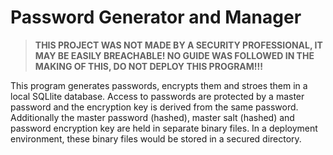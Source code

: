 # Password Generator and Manager


>**THIS PROJECT WAS NOT MADE BY A SECURITY PROFESSIONAL, IT MAY BE EASILY BREACHABLE! NO GUIDE WAS FOLLOWED IN THE MAKING OF THIS, DO NOT DEPLOY THIS PROGRAM!!!**

This program generates passwords, encrypts them and stroes them in a local SQLlite database. Access to passwords are protected by a master password and the encryption key is derived from the same password. Additionally the master password (hashed), master salt (hashed) and password encryption key are held in separate binary files. In a deployment environment, these binary files would be stored in a secured directory.
